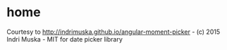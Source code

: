 # home

Courtesy to http://indrimuska.github.io/angular-moment-picker - (c) 2015 Indri Muska - MIT for date picker library

